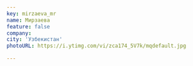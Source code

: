 ```yaml
---
key: mirzaeva_mr
name: Мирзаева 
feature: false
company: 
city: 'Узбекистан'
photoURL: https://i.ytimg.com/vi/zca174_5V7k/mqdefault.jpg

---
```

